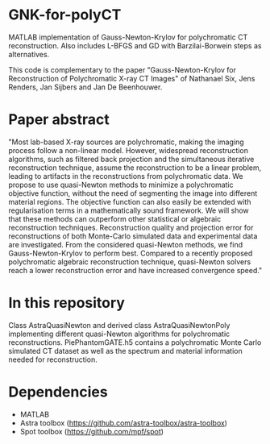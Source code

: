 # GNK-for-polyCT
MATLAB implementation of Gauss-Newton-Krylov for polychromatic CT reconstruction. Also includes L-BFGS and GD with Barzilai-Borwein steps as alternatives.

This code is complementary to the paper "Gauss-Newton-Krylov for Reconstruction of Polychromatic X-ray CT Images" of Nathanael Six, Jens Renders, Jan Sijbers and Jan De Beenhouwer.

# Paper abstract 
"Most lab-based X-ray sources are polychromatic, making the imaging process follow a non-linear model. However, widespread reconstruction algorithms, such as filtered back projection and the simultaneous iterative reconstruction technique, assume the reconstruction to be a linear problem, leading to artifacts in the reconstructions from polychromatic data. We propose to use quasi-Newton methods to minimize a polychromatic objective function, without the need of segmenting the image into different material regions. The objective function can also easily be extended with regularisation terms in a mathematically sound framework. We will show that these methods can outperform other statistical or algebraic reconstruction techniques. Reconstruction quality and projection error for reconstructions of both Monte-Carlo simulated data and experimental data are investigated. From the considered quasi-Newton methods, we find Gauss-Newton-Krylov to perform best. Compared to a recently proposed polychromatic algebraic reconstruction technique, quasi-Newton solvers reach a lower reconstruction error and have increased convergence speed."

# In this repository
Class AstraQuasiNewton and derived class AstraQuasiNewtonPoly implementing different quasi-Newton algorithms for polychromatic reconstructions. PiePhantomGATE.h5 contains a polychromatic Monte Carlo simulated CT dataset as well as the spectrum and material information needed for reconstruction.

# Dependencies
- MATLAB 
- Astra toolbox (https://github.com/astra-toolbox/astra-toolbox)
- Spot toolbox (https://github.com/mpf/spot)
